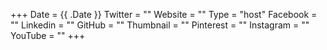 +++
Date = {{ .Date }}
Twitter = ""
Website = ""
Type = "host"
Facebook = ""
Linkedin = ""
GitHub = ""
Thumbnail = ""
Pinterest = ""
Instagram = ""
YouTube = ""
+++
